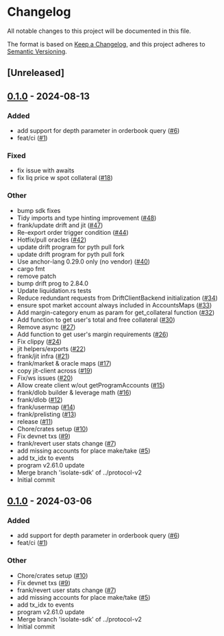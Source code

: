 # Changelog
All notable changes to this project will be documented in this file.

The format is based on [Keep a Changelog](https://keepachangelog.com/en/1.0.0/),
and this project adheres to [Semantic Versioning](https://semver.org/spec/v2.0.0.html).

## [Unreleased]

## [0.1.0](https://github.com/drift-labs/drift-rs/releases/tag/v0.1.0) - 2024-08-13

### Added
- add support for depth parameter in orderbook query ([#6](https://github.com/drift-labs/drift-rs/pull/6))
- feat/ci ([#1](https://github.com/drift-labs/drift-rs/pull/1))

### Fixed
- fix issue with awaits
- fix liq price w spot collateral ([#18](https://github.com/drift-labs/drift-rs/pull/18))

### Other
- bump sdk fixes
- Tidy imports and type hinting improvement ([#48](https://github.com/drift-labs/drift-rs/pull/48))
- frank/update drift and jit ([#47](https://github.com/drift-labs/drift-rs/pull/47))
- Re-export order trigger condition ([#44](https://github.com/drift-labs/drift-rs/pull/44))
- Hotfix/pull oracles ([#42](https://github.com/drift-labs/drift-rs/pull/42))
- update drift program for pyth pull fork
- update drift program for pyth pull fork
- Use anchor-lang 0.29.0 only (no vendor) ([#40](https://github.com/drift-labs/drift-rs/pull/40))
- cargo fmt
- remove patch
- bump drift prog to 2.84.0
- Update liquidation.rs tests
- Reduce redundant requests from DriftClientBackend initialization ([#34](https://github.com/drift-labs/drift-rs/pull/34))
- ensure spot market account always included in AccountsMaps ([#33](https://github.com/drift-labs/drift-rs/pull/33))
- Add margin-category enum as param for get_collateral function ([#32](https://github.com/drift-labs/drift-rs/pull/32))
- Add function to get user's total and free collateral ([#30](https://github.com/drift-labs/drift-rs/pull/30))
- Remove async ([#27](https://github.com/drift-labs/drift-rs/pull/27))
- Add function to get user's margin requirements ([#26](https://github.com/drift-labs/drift-rs/pull/26))
- Fix clippy ([#24](https://github.com/drift-labs/drift-rs/pull/24))
- jit helpers/exports ([#22](https://github.com/drift-labs/drift-rs/pull/22))
- frank/jit infra ([#21](https://github.com/drift-labs/drift-rs/pull/21))
- frank/market & oracle maps ([#17](https://github.com/drift-labs/drift-rs/pull/17))
- copy jit-client across ([#19](https://github.com/drift-labs/drift-rs/pull/19))
- Fix/ws issues ([#20](https://github.com/drift-labs/drift-rs/pull/20))
- Allow create client w/out getProgramAccounts ([#15](https://github.com/drift-labs/drift-rs/pull/15))
- frank/dlob builder & leverage math ([#16](https://github.com/drift-labs/drift-rs/pull/16))
- frank/dlob ([#12](https://github.com/drift-labs/drift-rs/pull/12))
- frank/usermap ([#14](https://github.com/drift-labs/drift-rs/pull/14))
- frank/prelisting ([#13](https://github.com/drift-labs/drift-rs/pull/13))
- release ([#11](https://github.com/drift-labs/drift-rs/pull/11))
- Chore/crates setup ([#10](https://github.com/drift-labs/drift-rs/pull/10))
- Fix devnet txs ([#9](https://github.com/drift-labs/drift-rs/pull/9))
- frank/revert user stats change ([#7](https://github.com/drift-labs/drift-rs/pull/7))
- add missing accounts for place make/take ([#5](https://github.com/drift-labs/drift-rs/pull/5))
- add tx_idx to events
- program v2.61.0 update
- Merge branch 'isolate-sdk' of ../protocol-v2
- Initial commit

## [0.1.0](https://github.com/drift-labs/drift-rs/releases/tag/v0.1.0) - 2024-03-06

### Added
- add support for depth parameter in orderbook query ([#6](https://github.com/drift-labs/drift-rs/pull/6))
- feat/ci ([#1](https://github.com/drift-labs/drift-rs/pull/1))

### Other
- Chore/crates setup ([#10](https://github.com/drift-labs/drift-rs/pull/10))
- Fix devnet txs ([#9](https://github.com/drift-labs/drift-rs/pull/9))
- frank/revert user stats change ([#7](https://github.com/drift-labs/drift-rs/pull/7))
- add missing accounts for place make/take ([#5](https://github.com/drift-labs/drift-rs/pull/5))
- add tx_idx to events
- program v2.61.0 update
- Merge branch 'isolate-sdk' of ../protocol-v2
- Initial commit
